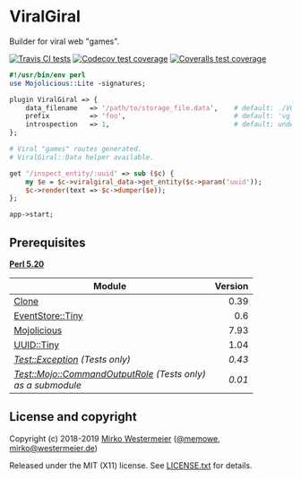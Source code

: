 ViralGiral
==========

Builder for viral web "games".

[![Travis CI tests](https://travis-ci.org/memowe/viralgiral.svg?branch=master)](https://travis-ci.org/memowe/viralgiral)
[![Codecov test coverage](https://codecov.io/gh/memowe/viralgiral/branch/master/graph/badge.svg)](https://codecov.io/gh/memowe/viralgiral)
[![Coveralls test coverage](https://coveralls.io/repos/github/memowe/viralgiral/badge.svg?branch=master)](https://coveralls.io/github/memowe/viralgiral?branch=master)

```perl
#!/usr/bin/env perl
use Mojolicious::Lite -signatures;

plugin ViralGiral => {
    data_filename   => '/path/to/storage_file.data',    # default: ./VG_data
    prefix          => 'foo',                           # default: 'vg'
    introspection   => 1,                               # default: undef
};

# Viral "games" routes generated.
# ViralGiral::Data helper available.

get '/inspect_entity/:uuid' => sub ($c) {
    my $e = $c->viralgiral_data->get_entity($c->param('uuid'));
    $c->render(text => $c->dumper($e));
};

app->start;
```

Prerequisites
-------------

**[Perl 5.20][perl]**

| Module | Version |
|--------|--------:|
| [Clone][clone] | 0.39 |
| [EventStore::Tiny][evstti] | 0.6 |
| [Mojolicious][mojo] | 7.93 |
| [UUID::Tiny][uuti] | 1.04 |
| *[Test::Exception][teex] (Tests only)* | *0.43* |
| *[Test::Mojo::CommandOutputRole][tmcor] (Tests only)*<br>*as a submodule* | *0.01* |

[perl]: https://www.perl.org/get.html
[clone]: https://metacpan.org/pod/Clone
[evstti]: https://metacpan.org/pod/EventStore::Tiny
[mojo]: https://metacpan.org/pod/Mojolicious
[uuti]: https://metacpan.org/pod/UUID::Tiny
[teex]: https://metacpan.org/pod/Test::Exception
[tmcor]: https://github.com/memowe/Test-Mojo-CommandOutputRole

License and copyright
---------------------

Copyright (c) 2018-2019 [Mirko Westermeier][mirko] ([\@memowe][mgh], [mirko@westermeier.de][mmail])

Released under the MIT (X11) license. See [LICENSE.txt][mit] for details.

[mirko]: http://mirko.westermeier.de
[mgh]: https://github.com/memowe
[mmail]: mailto:mirko@westermeier.de
[mit]: LICENSE.txt
